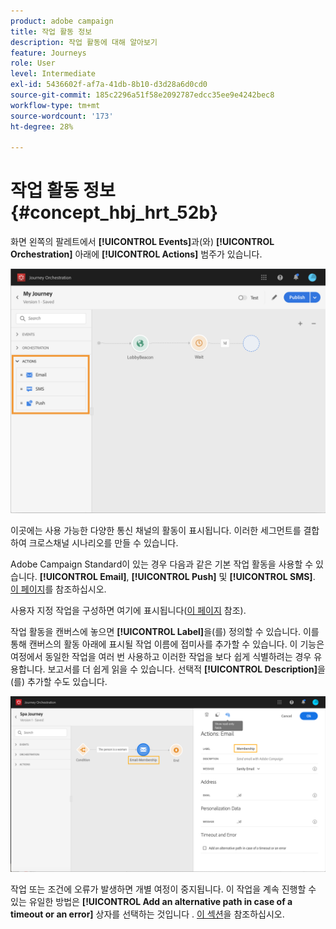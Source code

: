 ```yaml
---
product: adobe campaign
title: 작업 활동 정보
description: 작업 활동에 대해 알아보기
feature: Journeys
role: User
level: Intermediate
exl-id: 5436602f-af7a-41db-8b10-d3d28a6d0cd0
source-git-commit: 185c2296a51f58e2092787edcc35ee9e4242bec8
workflow-type: tm+mt
source-wordcount: '173'
ht-degree: 28%

---
```


# 작업 활동 정보 {#concept_hbj_hrt_52b}

화면 왼쪽의 팔레트에서 **[!UICONTROL Events]**&#x200B;과(와) **[!UICONTROL Orchestration]** 아래에 **[!UICONTROL Actions]** 범주가 있습니다.

![](../assets/journey58.png)

이곳에는 사용 가능한 다양한 통신 채널의 활동이 표시됩니다. 이러한 세그먼트를 결합하여 크로스채널 시나리오를 만들 수 있습니다.

Adobe Campaign Standard이 있는 경우 다음과 같은 기본 작업 활동을 사용할 수 있습니다. **[!UICONTROL Email]**, **[!UICONTROL Push]** 및 **[!UICONTROL SMS]**. [이 페이지](../building-journeys/using-adobe-campaign-actions.md)를 참조하십시오.

사용자 지정 작업을 구성하면 여기에 표시됩니다([이 페이지](../building-journeys/using-custom-actions.md) 참조).

작업 활동을 캔버스에 놓으면 **[!UICONTROL Label]**&#x200B;을(를) 정의할 수 있습니다. 이를 통해 캔버스의 활동 아래에 표시될 작업 이름에 접미사를 추가할 수 있습니다. 이 기능은 여정에서 동일한 작업을 여러 번 사용하고 이러한 작업을 보다 쉽게 식별하려는 경우 유용합니다. 보고서를 더 쉽게 읽을 수 있습니다. 선택적 **[!UICONTROL Description]**&#x200B;을(를) 추가할 수도 있습니다.

![](../assets/journey59bis.png)

작업 또는 조건에 오류가 발생하면 개별 여정이 중지됩니다. 이 작업을 계속 진행할 수 있는 유일한 방법은 **[!UICONTROL Add an alternative path in case of a timeout or an error]** 상자를 선택하는 것입니다 . [이 섹션](../building-journeys/using-the-journey-designer.md#paths)을 참조하십시오.
